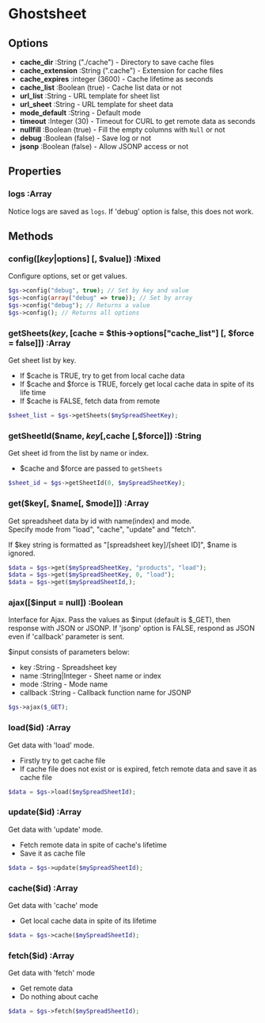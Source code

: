 
# Ghostsheet

## Options

- **cache_dir** :String ("./cache") - Directory to save cache files
- **cache_extension** :String (".cache") - Extension for cache files
- **cache_expires** :integer (3600) - Cache lifetime as seconds
- **cache_list** :Boolean (true) - Cache list data or not
- **url_list** :String - URL template for sheet list
- **url_sheet** :String - URL template for sheet data
- **mode_default** :String - Default mode
- **timeout** :Integer (30) - Timeout for CURL to get remote data as seconds
- **nullfill** :Boolean (true) - Fill the empty columns with `Null` or not
- **debug** :Boolean (false) - Save log or not
- **jsonp** :Boolean (false) - Allow JSONP access or not


## Properties

### logs :Array

Notice logs are saved as `logs`. If 'debug' option is false, this does not work.


## Methods

### config([$key|$options] [, $value]) :Mixed

Configure options, set or get values.

```php
$gs->config("debug", true); // Set by key and value
$gs->config(array("debug" => true)); // Set by array
$gs->config("debug"); // Returns a value
$gs->config(); // Returns all options
```


### getSheets($key, [$cache = $this->options["cache_list"] [, $force = false]]) :Array

Get sheet list by key.

- If $cache is TRUE, try to get from local cache data
- If $cache and $force is TRUE, forcely get local cache data in spite of its life time
- If $cache is FALSE, fetch data from remote

```php
$sheet_list = $gs->getSheets($mySpreadSheetKey);
```

### getSheetId($name, $key [,$cache [,$force]]) :String

Get sheet id from the list by name or index.

- $cache and $force are passed to `getSheets`

```php
$sheet_id = $gs->getSheetId(0, $mySpreadSheetKey);
```

### get($key[, $name[, $mode]]) :Array

Get spreadsheet data by id with name(index) and mode.  
Specify mode from "load", "cache", "update" and "fetch".

If $key string is formatted as "[spreadsheet key]/[sheet ID]", $name is ignored.

```php
$data = $gs->get($mySpreadSheetKey, "products", "load");
$data = $gs->get($mySpreadSheetKey, 0, "load");
$data = $gs->get($mySpreadSheetId,);
```

### ajax([$input = null]) :Boolean

Interface for Ajax. Pass the values as $input (default is $_GET), then response with JSON or JSONP.
If 'jsonp' option is FALSE, respond as JSON even if 'callback' parameter is sent.

$input consists of parameters below:

- key :String - Spreadsheet key
- name :String|Integer - Sheet name or index
- mode :String - Mode name
- callback :String - Callback function name for JSONP

```php
$gs->ajax($_GET);
```

### load($id) :Array

Get data with 'load' mode.  

- Firstly try to get cache file
- If cache file does not exist or is expired, fetch remote data and save it as cache file

```php
$data = $gs->load($mySpreadSheetId);
```

### update($id) :Array

Get data with 'update' mode.

- Fetch remote data in spite of cache's lifetime
- Save it as cache file

```php
$data = $gs->update($mySpreadSheetId);
```

### cache($id) :Array

Get data with 'cache' mode

- Get local cache data in spite of its lifetime

```php
$data = $gs->cache($mySpreadSheetId);
```

### fetch($id) :Array

Get data with 'fetch' mode

- Get remote data
- Do nothing about cache

```php
$data = $gs->fetch($mySpreadSheetId);
```


